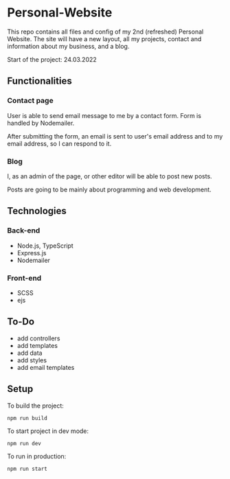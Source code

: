 # Personal-Website

This repo contains all files and config of my 2nd (refreshed) Personal Website. The site will have a new layout, all my projects, contact and information about my business, and a blog.

Start of the project: 24.03.2022

## Functionalities

### Contact page

User is able to send email message to me by a contact form. Form is handled by Nodemailer.

After submitting the form, an email is sent to user's email address and to my email address, so I can respond to it.

### Blog

I, as an admin of the page, or other editor will be able to post new posts.

Posts are going to be mainly about programming and web development.

## Technologies

### Back-end

- Node.js, TypeScript
- Express.js
- Nodemailer

### Front-end

- SCSS
- ejs

## To-Do

- add controllers
- add templates
- add data
- add styles
- add email templates

## Setup

To build the project:

```
npm run build
```

To start project in dev mode:

```
npm run dev
```

To run in production:

```
npm run start
```
